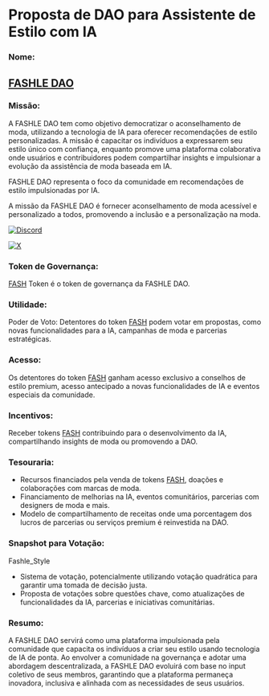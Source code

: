 
# Proposta de DAO para Assistente de Estilo com IA

### Nome:

## [FASHLE DAO](https://app.aragon.org/#/daos/sepolia/0x2ef798e69c83948df85059eca619463c38a4105a/dashboard)

### Missão:

A FASHLE DAO tem como objetivo democratizar o aconselhamento de moda, utilizando a tecnologia de IA para oferecer recomendações de estilo personalizadas. A missão é capacitar os indivíduos a expressarem seu estilo único com confiança, enquanto promove uma plataforma colaborativa onde usuários e contribuidores podem compartilhar insights e impulsionar a evolução da assistência de moda baseada em IA.

FASHLE DAO representa o foco da comunidade em recomendações de estilo impulsionadas por IA.

A missão da FASHLE DAO é fornecer aconselhamento de moda acessível e personalizado a todos, promovendo a inclusão e a personalização na moda.

[![Discord](https://img.shields.io/badge/Discord-7289DA?style=for-the-badge&logo=discord&logoColor=white)](https://discord.com/channels/@fashle/)


[![X](https://img.shields.io/badge/X-000?style=for-the-badge&logo=x)](https://x.com/@Fashle_Style)


### Token de Governança:

[FASH](0x120E8ed829aD6C12308C0CAE5f3a6c469a852Cbd) Token é o token de governança da FASHLE DAO.


### Utilidade:

Poder de Voto: Detentores do token [FASH](0x120E8ed829aD6C12308C0CAE5f3a6c469a852Cbd) podem votar em propostas, como novas funcionalidades para a IA, campanhas de moda e parcerias estratégicas.

### Acesso:
 
Os detentores do token [FASH](0x120E8ed829aD6C12308C0CAE5f3a6c469a852Cbd) ganham acesso exclusivo a conselhos de estilo premium, acesso antecipado a novas funcionalidades de IA e eventos especiais da comunidade.

### Incentivos: 

Receber tokens [FASH](0x120E8ed829aD6C12308C0CAE5f3a6c469a852Cbd) contribuindo para o desenvolvimento da IA, compartilhando insights de moda ou promovendo a DAO.

### Tesouraria:

- Recursos financiados pela venda de tokens [FASH](0x120E8ed829aD6C12308C0CAE5f3a6c469a852Cbd), doações e colaborações com marcas de moda.
- Financiamento de melhorias na IA, eventos comunitários, parcerias com designers de moda e mais.
- Modelo de compartilhamento de receitas onde uma porcentagem dos lucros de parcerias ou serviços premium é reinvestida na DAO.

### Snapshot para Votação:

Fashle_Style

- Sistema de votação, potencialmente utilizando votação quadrática para garantir uma tomada de decisão justa.
- Proposta de votações sobre questões chave, como atualizações de funcionalidades da IA, parcerias e iniciativas comunitárias.

### Resumo:

A FASHLE DAO servirá como uma plataforma impulsionada pela comunidade que capacita os indivíduos a criar seu estilo usando tecnologia de IA de ponta. Ao envolver a comunidade na governança e adotar uma abordagem descentralizada, a FASHLE DAO evoluirá com base no input coletivo de seus membros, garantindo que a plataforma permaneça inovadora, inclusiva e alinhada com as necessidades de seus usuários.
